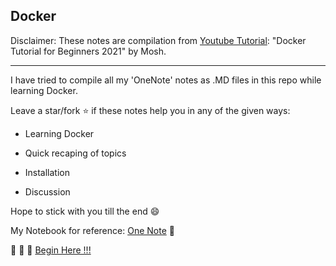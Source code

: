 ## Docker ##


Disclaimer:
These notes are compilation from [Youtube Tutorial](https://www.youtube.com/watch?v=pTFZFxd4hOI): "Docker Tutorial for Beginners 2021" by Mosh. 

-------------------------------------

I have tried to compile all my 'OneNote' notes as .MD files in this repo while learning Docker.

Leave a star/fork :star: if these notes help you in any of the given ways:

- Learning Docker

- Quick recaping of topics

- Installation

- Discussion

Hope to stick with you till the end    :smile:



My Notebook for reference: [One Note](https://1drv.ms/u/s!Aq0KkXGZGp9SiC8iukS_3zQU-8m2?e=begUbO) :notebook:

:green_book: :blue_book: :orange_book: [Begin Here    !!!]()

